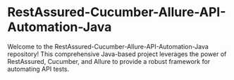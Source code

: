 # RestAssured-Cucumber-Allure-API-Automation-Java
Welcome to the RestAssured-Cucumber-Allure-API-Automation-Java repository! This comprehensive Java-based project leverages the power of RestAssured, Cucumber, and Allure to provide a robust framework for automating API tests.
